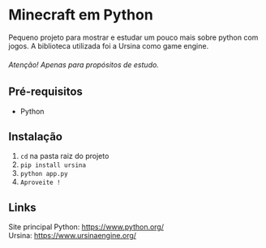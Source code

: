 # Minecraft em Python

Pequeno projeto para mostrar e estudar um pouco mais sobre python com jogos. A biblioteca utilizada foi a Ursina como game engine.

###### Atenção! Apenas para propósitos de estudo.

## Pré-requisitos

* Python

## Instalação

1. `cd` na pasta raiz do projeto
2. `pip install ursina`
3. `python app.py`
4. `Aproveite !`

## Links

Site principal Python: 
https://www.python.org/ \
Ursina: https://www.ursinaengine.org/


